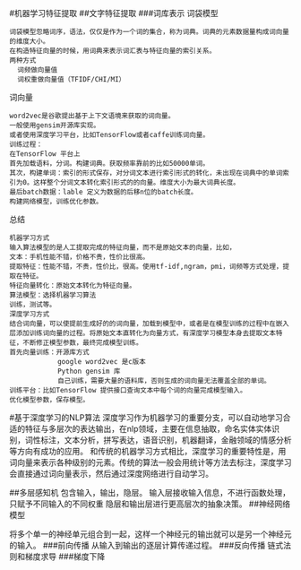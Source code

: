 #机器学习特征提取
##文字特征提取
###词库表示
词袋模型  
    
    词袋模型忽略词序，语法，仅仅是作为一个词的集合，称为词典。词典的元素数据量构成词向量的维度大小。
    在构造特征向量的时候，用词典来表示词汇表与特征向量的索引关系。
    两种方式  
      词频做向量值
      词权重做向量值（TFIDF/CHI/MI）
    
词向量  
    
    word2vec是谷歌提出基于上下文语境来获取的词向量。
    一般使用gensim开源库实现。
    或者使用深度学习平台，比如TensorFlow或者caffe训练词向量。
    训练过程：
    在TensorFlow 平台上
    首先加载语料，分词。构建词典。获取频率靠前的比如50000单词。
    其次，构建单词：索引的形式保存，对分词文本进行索引形式的转化，未出现在词典中的单词索引为0。这样整个分词文本转化索引形式的的向量。维度大小为最大词典长度。
    最后batch数据：lable 定义为数据的后移n位的batch长度。
    构建网络模型，训练优化参数。
    
    
    
总结

    机器学习方式
    输入算法模型的是人工提取完成的特征向量，而不是原始文本的向量，比如，
    文本：手机性能不错，价格不贵，性价比很高。
    提取特征：性能不错，不贵，性价比，很高。使用tf-idf,ngram，pmi，词频等方式处理，提取在特征。
    特征向量转化：原始文本转化为特征向量。
    算法模型：选择机器学习算法
    训练，测试等。
    深度学习方式
    结合词向量，可以使提前生成好的的词向量，加载到模型中，或者是在模型训练的过程中在嵌入层添加训练词向量的过程。将原始文本直转化为向量方式，有深度学习模型本身去提取文本特征，不断修正模型参数，最终完成模型训练。
    首先向量训练：开源库方式
                google word2vec 是c版本
                Python gensim 库
                自己训练，需要大量的语料库，否则生成的词向量无法覆盖全部的单词。
    训练平台：比如TensorFlow 提供接口查询文本中每个词的向量完成模型输入。
    优化模型参数，保存模型。
    
#基于深度学习的NLP算法
深度学习作为机器学习的重要分支，可以自动地学习合适的特征与多层次的表达输出，在nlp领域，主要在信息抽取，命名实体实体识别，词性标注，文本分析，拼写表达，语音识别，机器翻译，金融领域的情感分析等方向有成功的应用。
和传统的机器学习方式相比，深度学习的重要特性是，用词向量来表示各种级别的元素。传统的算法一般会用统计等方法去标注，深度学习会直接通过词向量表示，然后通过深度网络进行自动学习。


##多层感知机
包含输入，输出，隐层。
输入层接收输入信息，不进行函数处理，只赋予不同输入的不同权重
隐层和输出层进行更高层次的抽象决策。
##神经网络模型

将多个单一的神经单元组合到一起，这样一个神经元的输出就可以是另一个神经元的输入。
###前向传播
从输入到输出的逐层计算传递过程。
###反向传播
链式法则和梯度求导
###梯度下降

